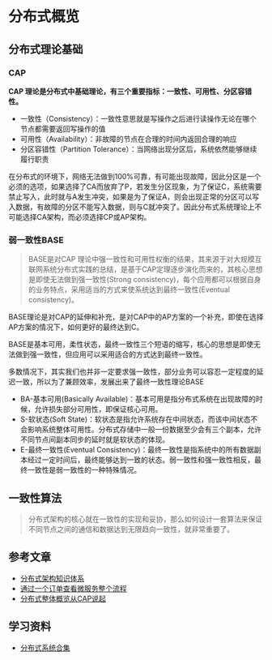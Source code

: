 # 分布式概览

  
## 分布式理论基础
### CAP
**CAP 理论是分布式中基础理论，有三个重要指标：一致性、可用性、分区容错性。**
* 一致性（Consistency）：一致性意思就是写操作之后进行读操作无论在哪个节点都需要返回写操作的值
* 可用性（Availability）：非故障的节点在合理的时间内返回合理的响应
* 分区容错性（Partition Tolerance）：当网络出现分区后，系统依然能够继续履行职责


在分布式的环境下，网络无法做到100%可靠，有可能出现故障，因此分区是一个必须的选项，如果选择了CA而放弃了P，若发生分区现象，为了保证C，系统需要禁止写入，此时就与A发生冲突，如果是为了保证A，则会出现正常的分区可以写入数据，有故障的分区不能写入数据，则与C就冲突了。因此分布式系统理论上不可能选择CA架构，而必须选择CP或AP架构。

### 弱一致性BASE
> BASE是对CAP 理论中强一致性和可用性权衡的结果，其来源于对大规模互联网系统分布式实践的总结，是基于CAP定理逐步演化而来的，其核心思想是即使无法做到强一致性(Strong consistency)，每个应用都可以根据自身的业务特点，采用适当的方式来使系统达到最终一致性(Eventual consistency)。

BASE理论是对CAP的延伸和补充，是对CAP中的AP方案的一个补充，即使在选择AP方案的情况下，如何更好的最终达到C。

BASE是基本可用，柔性状态，最终一致性三个短语的缩写，核心的思想是即使无法做到强一致性，但应用可以采用适合的方式达到最终一致性。

多数情况下，其实我们也并非一定要求强一致性，部分业务可以容忍一定程度的延迟一致，所以为了兼顾效率，发展出来了最终一致性理论BASE
* BA-基本可用(Basically Available)：基本可用是指分布式系统在出现故障的时候，允许损失部分可用性，即保证核心可用。
* S-软状态(Soft State)：软状态是指允许系统存在中间状态，而该中间状态不会影响系统整体可用性。分布式存储中一般一份数据至少会有三个副本，允许不同节点间副本同步的延时就是软状态的体现。
* E-最终一致性(Eventual Consistency)：最终一致性是指系统中的所有数据副本经过一定时间后，最终能够达到一致的状态。弱一致性和强一致性相反，最终一致性是弱一致性的一种特殊情况。

## 一致性算法
> 分布式架构的核心就在一致性的实现和妥协，那么如何设计一套算法来保证不同节点之间的通信和数据达到无限趋向一致性，就非常重要了。


## 参考文章
* [分布式架构知识体系](https://mp.weixin.qq.com/s/9xINMH9tJlmsjH6QdUPFxQ "分布式架构知识体系")
* [通过一个订单查看微服务整个流程](https://juejin.cn/post/6844903846548865032 "通过一个订单查看微服务整个流程")
* [分布式整体概览从CAP说起](https://juejin.cn/post/6844903936718012430 "分布式整体概览从CAP说起")

## 学习资料
* [分布式系统合集](https://mp.weixin.qq.com/s?__biz=MzU2NzEwMDc4OQ==&mid=2247484527&idx=1&sn=d00e7991078e46af96b662eb0b57de65)
